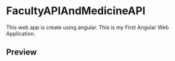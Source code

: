 # FacultyAPIAndMedicineAPI
This web app is create using angular.
This is my First Angular Web Application.
## Preview

